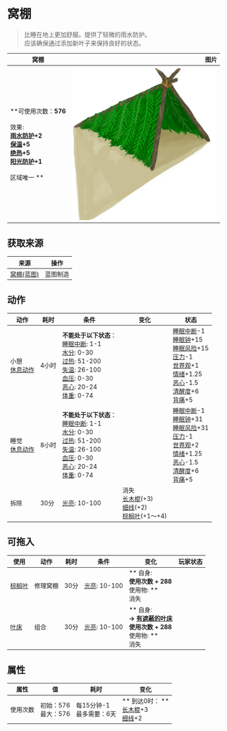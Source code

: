 # 窝棚  
> 比睡在地上更加舒服。提供了轻微的雨水防护。<br>应该确保通过添加新叶子来保持良好的状态。  
  
  窝棚  |   图片   
 ----  |  ----:   
 **可使用次数：**576<br><br>** 效果: **<br>[雨水防护](RainProtection.md)+2<br>[保温](InsulationCold.md)+5<br>[绝热](InsulationHeat.md)+5<br>[阳光防护](SunProtection.md)+1<br><br>** 区域唯一 **  |  ![](Sprite/Shelter.png)   
  
## 获取来源  
来源  |  操作  
----  |  ----  
[窝棚(蓝图)](Bp_Shelter.md)  |  蓝图制造  
## 动作  
动作  |  耗时  |  条件  |  变化  |  状态  
----  |  ----  |  ----  |  ----  |  ----  
小憩<br>[休息动作](SleepAction.md)  |  4小时  |  **不能处于以下状态**：<br>[睡眠中断](SleepInterrupt.md): 1-1<br>[水分](Hydration.md): 0-30<br>[过热](Hyperthermia.md): 51-200<br>[失温](Hypothermia.md): 26-100<br>[血压](Blood.md): 0-30<br>[恶心](Nausea.md): 20-24<br>[体重](Weight.md): 0-74  |    |  [睡眠中断](SleepInterrupt.md)-1<br>[睡眠钟](SleepClock.md)+15<br>[睡眠风险](SleepRisk.md)+15<br>[压力](Stress.md)-1<br>[世界观](Structure.md)+1<br>[情绪](Morale.md)+1.25<br>[恶心](Nausea.md)-1.5<br>[清醒度](Wakefulness.md)+6<br>[背痛](BackPain.md)+5  
睡觉<br>[休息动作](SleepAction.md)  |  8小时  |  **不能处于以下状态**：<br>[睡眠中断](SleepInterrupt.md): 1-1<br>[水分](Hydration.md): 0-30<br>[过热](Hyperthermia.md): 51-200<br>[失温](Hypothermia.md): 26-100<br>[血压](Blood.md): 0-30<br>[恶心](Nausea.md): 20-24<br>[体重](Weight.md): 0-74  |    |  [睡眠中断](SleepInterrupt.md)-1<br>[睡眠钟](SleepClock.md)+31<br>[睡眠风险](SleepRisk.md)+31<br>[压力](Stress.md)-1<br>[世界观](Structure.md)+2<br>[情绪](Morale.md)+1.25<br>[恶心](Nausea.md)-1.5<br>[清醒度](Wakefulness.md)+6<br>[背痛](BackPain.md)+5  
拆除<br>  |  30分  |  [光亮](Light.md): 10-100  |  消失<br>[长木棍](StickLong.md)(+3)<br>[细线](CordFiber.md)(+2)<br>[棕榈叶](PalmFronds.md)(+1～+4)<br>  |    
## 可拖入  
使用  |  动作  |  耗时  |  条件  |  变化  |  玩家状态  
----  |  ----  |  ----  |  ----  |  ----  |  ----  
[棕榈叶](PalmFronds.md)  |  修理窝棚  |  30分  |  [光亮](Light.md): 10-100  |  ** 自身: **<br>使用次数 + 288<br>** 使用物: **<br>消失  |    
[叶床](LeafBed.md)  |  组合  |  30分  |  [光亮](Light.md): 10-100  |  ** 自身: **<br>→ [有遮蔽的叶床](ShelteredLeafBed.md)<br>使用次数 + 288<br>** 使用物: **<br>消失  |    
## 属性   
属性  |  值  |  耗时  |  变化  
----  |  ----  |  ----  |  ----  
使用次数  |  初始：576<br>最大：576  |  每15分钟-1<br>最多需要：6天  |  ** 到达0时： **<br>[长木棍](StickLong.md)+3 <br>[细线](CordFiber.md)+2   

